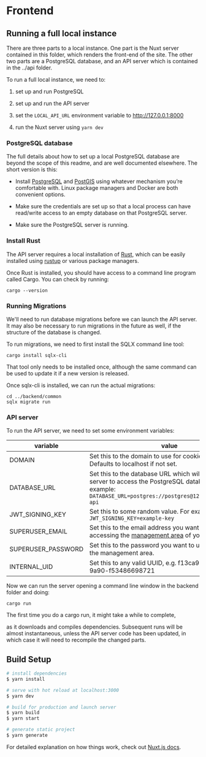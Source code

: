 # Frontend

## Running a full local instance

There are three parts to a local instance. One part is the Nuxt server
contained in this folder, which renders the front-end of the site. The
other two parts are a PostgreSQL database, and an API server which is
contained in the ../api folder.

To run a full local instance, we need to:

1. set up and run PostgreSQL

2. set up and run the API server

3. set the ```LOCAL_API_URL``` environment variable to http://127.0.0.1:8000

4. run the Nuxt server using ```yarn dev```

### PostgreSQL database

The full details about how to set up a local PostgreSQL database are
beyond the scope of this readme, and are well documented elsewhere.
The short version is this:

* Install [PostgreSQL](https://www.postgresql.org/download/) and
  [PostGIS](https://postgis.net/install/) using whatever mechanism
  you’re comfortable with. Linux package managers and Docker are both
  convenient options.

* Make sure the credentials are set up so that a local process can
  have read/write access to an empty database on that PostgreSQL
  server.

* Make sure the PostgreSQL server is running.

### Install Rust

The API server requires a local installation of
[Rust](https://www.rust-lang.org/), which can be easily installed
using [rustup](https://rustup.rs/) or various package managers.

Once Rust is installed, you should have access to a command line
program called Cargo. You can check by running:

    cargo --version

### Running Migrations

We'll need to run database migrations before we can launch the API
server. It may also be necessary to run migrations in the future as
well, if the structure of the database is changed.

To run migrations, we need to first install the SQLX command line tool:

    cargo install sqlx-cli

That tool only needs to be installed once, although the same command
can be used to update it if a new version is released.

Once sqlx-cli is installed, we can run the actual migrations:

    cd ../backend/common
    sqlx migrate run

### API server

To run the API server, we need to set some environment variables:


| variable           | value                                                                                                                                                                     |
|--------------------|---------------------------------------------------------------------------------------------------------------------------------------------------------------------------|
| DOMAIN             | Set this to the domain to use for cookies and such. Defaults to localhost if not set.                                                                                     |
| DATABASE_URL       | Set this to the database URL which will allow the API server to access the PostgreSQL database. For example: ```DATABASE_URL=postgres://postgres@127.0.0.1/circuit-api``` |
| JWT_SIGNING_KEY    | Set this to some random value. For example: ```JWT_SIGNING_KEY=example-key```                                                                                             |
| SUPERUSER_EMAIL    | Set this to the email address you want to use for accessing the [management area](http://127.0.0.1:8000/api/v1/manage/) of your local install.                            |
| SUPERUSER_PASSWORD | Set this to the password you want to use for accessing the management area.                                                                                               |
| INTERNAL_UID       | Set this to any valid UUID, e.g. f13ca90f-5e71-40c3-9a90-f53486698721                                                                                                     |

Now we can run the server opening a command line window in the backend folder and doing:

    cargo run

The first time you do a cargo run, it might take a while to complete,

as it downloads and compiles dependencies. Subsequent runs will be
almost instantaneous, unless the API server code has been updated, in
which case it will need to recompile the changed parts.

## Build Setup

```bash
# install dependencies
$ yarn install

# serve with hot reload at localhost:3000
$ yarn dev

# build for production and launch server
$ yarn build
$ yarn start

# generate static project
$ yarn generate
```

For detailed explanation on how things work, check out [Nuxt.js docs](https://nuxtjs.org/).
